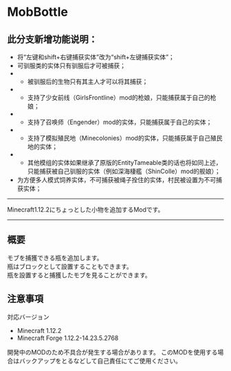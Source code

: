 MobBottle
===
## 此分支新增功能说明：  
- 将“左键和shift+右键捕获实体”改为“shift+左键捕获实体”；  
- 可驯服类的实体只有驯服后才可被捕获；  
- - 被驯服后的生物只有其主人才可以将其捕获；  
- - 支持了少女前线（GirlsFrontline）mod的枪娘，只能捕获属于自己的枪娘；  
- - 支持了召唤师（Engender）mod的实体，只能捕获属于自己的实体；  
- - 支持了模拟殖民地（Minecolonies）mod的实体，只能捕获属于自己殖民地的实体；
- - 其他模组的实体如果继承了原版的EntityTameable类的话也将如同上述，只能捕获被自己驯服的实体（例如深海棲艦（ShinColle）mod的舰娘）；  
- 为方便多人模式饲养实体，不可捕获被绳子拴住的实体，村民被设置为不可捕获实体；  
---

Minecraft1.12.2にちょっとした小物を追加するModです。

---

## 概要
モブを捕獲できる瓶を追加します。  
瓶はブロックとして設置することもできます。  
瓶を設置すると捕獲したモブを見ることができます。

## 注意事項
対応バージョン
- Minecraft 1.12.2
- Minecraft Forge 1.12.2-14.23.5.2768
  
開発中のMODのため不具合が発生する場合があります。
このMODを使用する場合はバックアップをとるなどして自己責任にてご使用ください。
